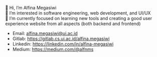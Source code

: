 👋 Hi, I’m Alfina Megasiwi <br>
👀 I’m interested in software engineering, web development, and UI/UX <br>
🌱 I’m currently focused on learning new tools and creating a good user experience website from all aspects (both backend and frontend) <br>
- Email: alfina.megasiwi@ui.ac.id <br>
- Gitlab: https://gitlab.cs.ui.ac.id/alfina.megasiwi <br>
- Linkedin: https://linkedin.com/in/alfina-megasiwi <br>
- Medium: https://medium.com/@alfnms <br>

<!---
alfina-megasiwi/alfina-megasiwi is a ✨ special ✨ repository because its `README.md` (this file) appears on your GitHub profile.
You can click the Preview link to take a look at your changes.
--->
